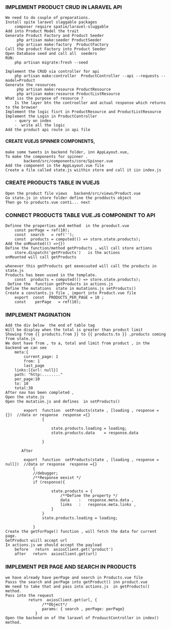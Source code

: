 ### IMPLEMENT PRODUCT CRUD  IN LARAVEL API
    We need to do couple of preparations.
    Install spite laravel slaggable packages
        composer require spatie/laravel-sluggable
    Add into Product Model the trait
    Generate Product Factory and Product Seeder
         php artisan make:seeder ProductSeeder  
         php artisan make:factory  ProductFactory   
    Call the product Factory into Product Seeder
    Open Database seed and call all  seeders
    RUN:  
        php artisan migrate:fresh --seed    

    Implement the CRUD via controller for api
        php artisan make:controller  ProductController --api --requests --model=Product   
    Generate the resources
         php artisan make:resource ProductResource 
         php artisan make:resource ProductListResource 
    What iss the purpose of resource ? 
        Is the layer btn the controoller and actual response which returns to the browser
    Implement the logic fisrt in ProductResource and ProductListResource 
    Implement the Login in ProductController
        - query on index
        -  write all the logic 
    Add the product api route in api file


#### CREATE VUEJS SPINNER COMPONENTS,
    make some tweets in backend folder, inn AppLayout.vue, 
    To make the components for spinner .
            backend/src/components/core/Spinner.vue
    Add the component in the AppLayout.vue file
    Create a file called state.js wiithin store and call it iin index.js


### CREATE PRODUCTS TABLE IN VUEJS
    Open the product file views   backend/src/views/Product.vue
    Go state.js in store folder define the prodducts object
    Then go to products.vue conti... next

### CONNECT PRODUCTS TABLE VUE.JS COMPONENT TO API
    Definne the properties and method  in the prooduct.vue
        const perPage = ref(10);
        const  search   = ref('');
        const  products = computed(() => store.state.products);
    Add the onMounted(() =>{})
    Define the function/method getProducts , will call store actions 
        store.dispatch('getProducts')   is the actions
    onMounted will call getProducts
   
    whenever this getProducts get eexecuuted will call the products in state.js
    Products has been uused in the template.
        const  products = computed(() => store.state.products);
     Define the  function getProducts in actions.js
    Define the mutations  state in mutations.js setProducts()
    Create a constants.js file , import into Product.vue file
        export  const  PRODUCTS_PER_PAGE = 10 ;
        const    perPage   = ref(10);

###  IMPLEMENT PAGINATION
    Add the div below  the end of table tag
    Will be display when the total is greater than product limit
    Showing from {{ products.from }} to {{ products.to }} ,products coming from state.js
    We dont have from , to a, total and limit from product , in the backend we can see
        meta:{
            current_page: 1
            from: 1
            last_page
        links:[{url: null}]
        path: "http:........"
        per_page:10
        to: 10
        total:30
    After nav has been completed , 
    Open the state.js
    Open the mutation.js and defines  in setProducts()

            export  function  setProducts(state , [loading , response = {})  //data or response  response ={}
                    {
                    
                        state.products.loading = loading;
                        state.products.data    = response.data

                    }

           After

            export  function  setProducts(state , [loading , response = null])  //data or response  response ={}
                {
                //debugger;
                /**Response eexist */
                if (response){
                
                        state.products = {
                            /**Define the property */
                            data    :   response.meta.data ,
                            links   :   response.meta.links ,
                        }
                    }
                    state.products.loading = loading;
                
                }
    Create the getForPage() function , will fetch the data for current page.
    GetProduct wiill accept url
    In actions.js we should accept the payload
        before   return  axiosClient.get('product')
        after   return  axiosClient.get(url)

### IMPLEMENT PER PAGE AND SEARCH IN PRODUCTS
    we have already have perPage and search in Products.vue file
    Passs the search and perPage into getProduct() inn product.vue
    We need to take that and pass into actions.js  in getProducts() method.
    Pass into the request  
              return  axiosClient.get(url, {
                    /**Object*/
                    params: { search , perPage: perPage}
                 }
    Open the backend on of the laravel of ProduuctController in index() method.
















